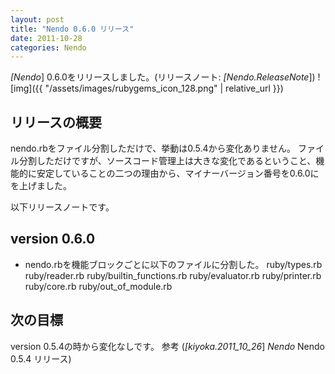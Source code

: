 ```yaml
---
layout: post
title: "Nendo 0.6.0 リリース"
date: 2011-10-28
categories: Nendo
---
```

*[Nendo*] 0.6.0をリリースしました。(リリースノート: *[Nendo.ReleaseNote*])
![img]({{ "/assets/images/rubygems_icon_128.png" | relative_url }})
## リリースの概要
nendo.rbをファイル分割しただけで、挙動は0.5.4から変化ありません。
ファイル分割しただけですが、ソースコード管理上は大きな変化であるということ、機能的に安定していることの二つの理由から、マイナーバージョン番号を0.6.0にを上げました。

以下リリースノートです。
## version 0.6.0
- nendo.rbを機能ブロックごとに以下のファイルに分割した。
  ruby/types.rb
  ruby/reader.rb
  ruby/builtin_functions.rb
  ruby/evaluator.rb
  ruby/printer.rb
  ruby/core.rb
  ruby/out_of_module.rb

## 次の目標
version 0.5.4の時から変化なしです。
参考 (*[kiyoka.2011_10_26*] *Nendo* Nendo 0.5.4 リリース)
